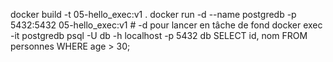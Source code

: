 docker build -t 05-hello_exec:v1 .
docker run -d --name postgredb -p 5432:5432 05-hello_exec:v1 # -d pour lancer en tâche de fond
docker exec -it postgredb psql -U db -h localhost -p 5432 db
SELECT id, nom FROM personnes WHERE age > 30;
